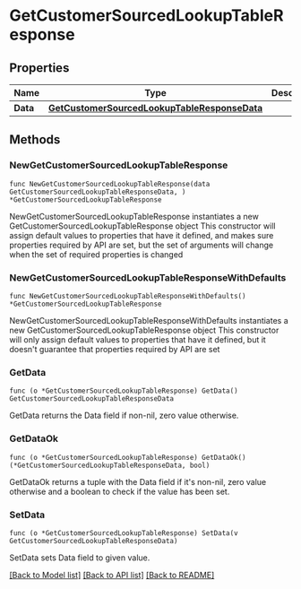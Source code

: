 # GetCustomerSourcedLookupTableResponse

## Properties

Name | Type | Description | Notes
------------ | ------------- | ------------- | -------------
**Data** | [**GetCustomerSourcedLookupTableResponseData**](GetCustomerSourcedLookupTableResponseData.md) |  | 

## Methods

### NewGetCustomerSourcedLookupTableResponse

`func NewGetCustomerSourcedLookupTableResponse(data GetCustomerSourcedLookupTableResponseData, ) *GetCustomerSourcedLookupTableResponse`

NewGetCustomerSourcedLookupTableResponse instantiates a new GetCustomerSourcedLookupTableResponse object
This constructor will assign default values to properties that have it defined,
and makes sure properties required by API are set, but the set of arguments
will change when the set of required properties is changed

### NewGetCustomerSourcedLookupTableResponseWithDefaults

`func NewGetCustomerSourcedLookupTableResponseWithDefaults() *GetCustomerSourcedLookupTableResponse`

NewGetCustomerSourcedLookupTableResponseWithDefaults instantiates a new GetCustomerSourcedLookupTableResponse object
This constructor will only assign default values to properties that have it defined,
but it doesn't guarantee that properties required by API are set

### GetData

`func (o *GetCustomerSourcedLookupTableResponse) GetData() GetCustomerSourcedLookupTableResponseData`

GetData returns the Data field if non-nil, zero value otherwise.

### GetDataOk

`func (o *GetCustomerSourcedLookupTableResponse) GetDataOk() (*GetCustomerSourcedLookupTableResponseData, bool)`

GetDataOk returns a tuple with the Data field if it's non-nil, zero value otherwise
and a boolean to check if the value has been set.

### SetData

`func (o *GetCustomerSourcedLookupTableResponse) SetData(v GetCustomerSourcedLookupTableResponseData)`

SetData sets Data field to given value.



[[Back to Model list]](../README.md#documentation-for-models) [[Back to API list]](../README.md#documentation-for-api-endpoints) [[Back to README]](../README.md)


